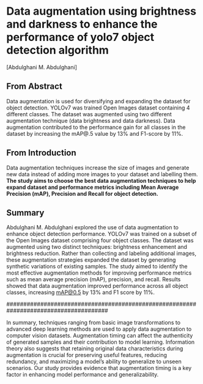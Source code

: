 # Data augmentation using brightness and darkness to enhance the performance of yolo7 object detection algorithm 
[Abdulghani M. Abdulghani]
## From Abstract

Data augmentation is used for diversifying and expanding the dataset for object detection. YOLOv7 was trained Open Images dataset containing 4 different classes. The dataset was augmented using two different augmentation technique (data brightness and data darkness). Data augmentation contributed to the performance gain for all classes in the dataset by increasing the mAP@.5 value by 13% and F1-score by 11%. 

## From Introduction
Data augmentation techniques increase the size of images and generate new data instead of adding more images to your dataset and labelling them. **The study aims to choose the best data augmentation techniques to help expand dataset and performance metrics including Mean Average Precision (mAP), Precision and Recall for object detection.**

## Summary 

Abdulghani M. Abdulghani explored the use of data augmentation to enhance object detection performance. YOLOv7 was trained on a subset of the Open Images dataset comprising four object classes. The dataset was augmented using two distinct techniques: brightness enhancement and brightness reduction. Rather than collecting and labeling additional images, these augmentation strategies expanded the dataset by generating synthetic variations of existing samples. The study aimed to identify the most effective augmentation methods for improving performance metrics such as mean average precision (mAP), precision, and recall. Results showed that data augmentation improved performance across all object classes, increasing mAP@0.5 by 13% and F1 score by 11%.


######################################################################################

In summary, techniques ranging from basic image transformations to advanced deep learning methods are used to apply data augmentation to computer vision datasets. Augmentation timing can affect the authenticity of generated samples and their contribution to model learning. Information theory also suggests that retaining original data characteristics during augmentation is crucial for preserving useful features, reducing redundancy, and maximizing a model’s ability to generalize to unseen scenarios. Our study provides evidence that augmentation timing is a key factor in enhancing model performance and generalizability.